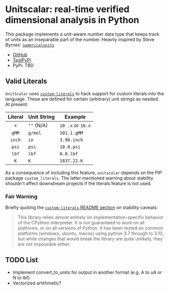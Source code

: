 # Unitscalar: real-time verified dimensional analysis in Python

This package implements a unit-aware number data type that keeps track of units as an inseparable part of the number. Heavily inspired by Steve Byrnes' [`numericalunits`](https://github.com/sbyrnes321/numericalunits)

- [GitHub](https://github.com/neilbalch/unitscalar)
- [TestPyPi](https://test.pypi.org/project/unitscalar/)
- PyPi: TBD

## Valid Literals

`UnitScalar` uses [`custom-literals`](https://github.com/RocketRace/custom-literals) to hack support for custom literals into the language. These are defined for certain (arbitrary) unit strings as needed. At present:

| Literal | Unit String |       Example     |
|:-------:|-------------|-------------------|
| `x`     | `""` (N/A)  | `10 .x` or `10.x` |
| `gMM`   | `g/mol`     | `101.1.gMM`       |
| `inch`  | `in`        | `3.90.inch`       |
| `psi`   | `psi`       | `10.0.psi`        |
| `lbf`   | `lbf`       | `0.0.lbf`         |
| `K`     | `K`         | `1837.22.K`       |

As a consequence of including this feature, `unitscalar` depends on the PIP package `custom_literals`. The latter mentioned warning about stability shouldn't affect downstream projects if the literals feature is not used.

### Fair Warning

Briefly quoting the [`custom-literals` README section](https://github.com/RocketRace/custom-literals?tab=readme-ov-file#stability) on stability caveats:

> This library relies almost entirely on implementation-specific behavior of the CPython interpreter. It is not guaranteed to work on all platforms, or on all versions of Python. It has been tested on common platforms (windows, ubuntu, macos) using python 3.7 through to 3.10, but while changes that would break the library are quite unlikely, they are not impossible either.

## TODO List

- Implement convert_to_units for output in another format (e.g. A to uA or N to lbf)
- Vectorized artithmetic?
